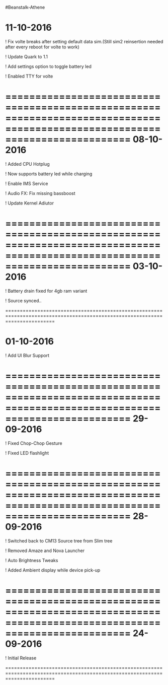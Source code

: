 #Beanstalk-Athene

11-10-2016
=============================================================================================================================

 ! Fix volte breaks after setting default data sim.(Still sim2 reinsertion needed after every reboot for volte to work)
 
 ! Update Quark to 1.1
 
 ! Add settings option to toggle battery led
 
 ! Enabled TTY for volte
 
=============================================================================================================================
08-10-2016
=============================================================================================================================

 ! Added CPU Hotplug
 
 ! Now supports battery led while charging
 
 ! Enable IMS Service
 
 ! Audio FX: Fix missing bassboost
 
 ! Update Kernel Adiutor
 
=============================================================================================================================
03-10-2016
=============================================================================================================================

 ! Battery drain fixed for 4gb ram variant
 
 ! Source synced..
 
=============================================================================================================================

01-10-2016
=============================================================================================================================

 ! Add UI Blur Support
 
=============================================================================================================================
29-09-2016
=============================================================================================================================

 ! Fixed Chop-Chop Gesture
 
 ! Fixed LED flashlight
 
=============================================================================================================================
28-09-2016
=============================================================================================================================
 
 ! Switched back to CM13 Source tree from Slim tree
 
 ! Removed Amaze and Nova Launcher
 
 ! Auto Brightness Tweaks
 
 ! Added Ambient display while device pick-up
 
=============================================================================================================================
24-09-2016
=============================================================================================================================
 
 ! Initial Release
 
=============================================================================================================================



